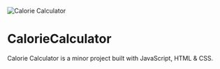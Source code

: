 ![Calorie Calculator](https://user-images.githubusercontent.com/80943830/182877352-b4cf5c71-6ac0-4607-9714-daa65629d2ab.png)

# CalorieCalculator
Calorie Calculator is a minor project built with JavaScript, HTML &amp; CSS.
